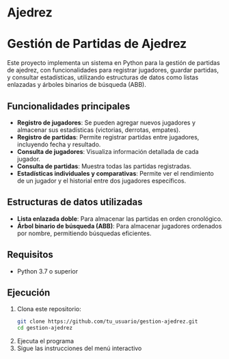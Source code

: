 # Ajedrez
# Gestión de Partidas de Ajedrez

Este proyecto implementa un sistema en Python para la gestión de partidas de ajedrez, con funcionalidades para registrar jugadores, guardar partidas, y consultar estadísticas, utilizando estructuras de datos como listas enlazadas y árboles binarios de búsqueda (ABB).

## Funcionalidades principales

- **Registro de jugadores**: Se pueden agregar nuevos jugadores y almacenar sus estadísticas (victorias, derrotas, empates).
- **Registro de partidas**: Permite registrar partidas entre jugadores, incluyendo fecha y resultado.
- **Consulta de jugadores**: Visualiza información detallada de cada jugador.
- **Consulta de partidas**: Muestra todas las partidas registradas.
- **Estadísticas individuales y comparativas**: Permite ver el rendimiento de un jugador y el historial entre dos jugadores específicos.

## Estructuras de datos utilizadas

- **Lista enlazada doble**: Para almacenar las partidas en orden cronológico.
- **Árbol binario de búsqueda (ABB)**: Para almacenar jugadores ordenados por nombre, permitiendo búsquedas eficientes.

## Requisitos

- Python 3.7 o superior

## Ejecución

1. Clona este repositorio:
   ```bash
   git clone https://github.com/tu_usuario/gestion-ajedrez.git
   cd gestion-ajedrez

2. Ejecuta el programa
3. Sigue las instrucciones del menú interactivo
